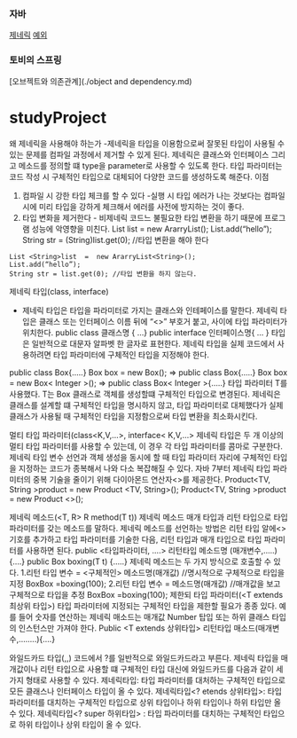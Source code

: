 ### 자바
[제네릭](./generic.md)
[예외](./exception.md)
### 토비의 스프링
[오브젝트와 의존관계](./object and dependency.md)
# studyProject
왜 제네릭을 사용해야 하는가 
-제네릭을 타입을 이용함으로써 잘못된 타입이 사용될 수 있는 문제를 컴파일 과정에서 제거할 수 있게 된다. 제네릭은 클래스와 인터페이스 그리고 메소드를 정의할 떄 type을 parameter로 사용할 수 있도록 한다. 
타입 파라미터는 코드 작성 시 구체적인 타입으로 대체되어 다양한 코드를 생성하도록 해준다.
이점 
1.	컴파일 시 강한 타입 체크를 할 수 있다
-실행 시 타입 에러가 나는 것보다는 컴파일 시에 미리 타입을 강하게 체크해서 에러를 사전에 방지하는 것이 좋다.
   2.	타입 변화을 제거한다
	- 비제네릭 코드느 불필요한 타입 변환을 하기 때문에 프로그램 성능에 악영향을 미친다.
	List list  =  new ArarryList();
	List.add(“hello”);
	String str = (String)list.get(0); //타입 변환을 해야 한다

	List <String>list  =  new ArarryList<String>();
	List.add(“hello”);
	String str = list.get(0); //타입 변환을 하지 않는다.

제네릭 타입(class<T>, interface<T>)
- 제네릭 타입은 타입을 파라미터로 가지는 클래스와 인테페이스를 말한다. 제네릭 타입은 클래스 또는 인터페이스 이름 뒤에 “<>” 	부호거 붙고, 사이에 타입 파라미터가 위치한다.
	public class 클래스명 <T>{ …}
	public interface 인터페이스명<T>{ … }
타입은 일반적으로 대문자 알파벳 한 글자로 표현한다. 제네릭 타입을 실제 코드에서 사용하려면 타입 파라미터에 구체적인 타입을 지정해야 한다.

public class Box<T>{…..}
Box<String> box = new Box<String>(); => public class Box<String>{…..}
Box<Integer> box = new Box< Integer >(); => public class Box< Integer >{…..}
타입 파라미터 T를 사용했다. T는 Box 클래스로 객체를 생성할떄 구체적인 타입으로 변경된다.
제네릭은 클래스를 설계할 떄 구체적인 타입을 명시하지 않고, 타입 파라미터로 대체했다가 실제 클래스가 사용될 때 구체적인 타입을 지정함으로써 타입 변환을 최소화시킨다.

멀티 타입 파라미터(class<K,V,…>, interface< K,V,…>
제네릭 타입은 두 개 이상의 멀티 타입 파라미터를 사용할 수 있는데, 이 경우 각 타입 파라미터를 콤마로 구분한다.
제네릭 타입 변수 선언과 객체 생성을 동시에 할 때 타입 파라미터 자리에 구체적인 타입을 지정하는 코드가 종복해서 나와 다소 복잡해질 수 있다. 자바 7부터 제네릭 타입 파라미터의 중복 기술을 줄이기 위해 다이아몬드 연산자<>를 제공한다.
Product<TV, String >product = new Product <TV, String>();
Product<TV, String >product = new Product <>(); 

제네릭 메소드(<T, R> R method(T t))
제네릭 메소드 매개 타입과 리턴 타입으로 타입 파라미터를 갖는 메소드를 말하다.
제네릭 메소드를 선언하는 방법은 리턴 타입 알에<> 기호를 추가하고 타입 파라미터를 기술한 다음, 리턴 타입과 매개 타입으로 타입 파라미터를 사용하면 된다.
public <타입파라미터, ….> 리턴타입 메소드명 (매개변수,…..) {….}
public <T> Box<T> boxing(T t) {…..}
제네릭 메소드는 두 가지 방식으로 호출할 수 있다. 
1.리턴 타입 변수 = <구체적인> 메소드명(매개값)	//명시적으로 구체적으로 타입을 지정
Box<Integer>Box =<Integer>boxing(100);
2.리턴 타입 변수 = 메소드명(매개값)		//매개값을 보고 구체적으로 타입을 추정
Box<Integer>Box =boxing(100);
제한되 타입 파라미터(<T extends 최상위 타입>)
타입 파라미터에 지정되는 구체적인 타입을 제한할 필요가 종종 있다. 예를 들어 숫자를 연산하는 제네릭 매소드는 매개값 Number 탑입 또는 하위 클래스 타입의 인스턴스만 가져야 한다.
Public <T extends 상위타입> 리턴타입 매소드(매개변수,……..){….}

와일드카드 타입(<?>,<? extends ….>,<? super ….>)
코드에서 ?를 일반적으로 와일드카드라고 부른다. 제네릭 타입을 매개값이나 리턴 타입으로 사용할 떄 구체적인 타입 대신에 와일드카드를 다음과 같이 세 가지 형태로 사용할 수 있다.
제네릭타입<?>: 타입 파라미터를 대처하는 구체적인 타입으로 모든 클래스나 인터페이스 타입이 올 수 있다.
제네릭타입<? etends 상위타입>: 타입 파라미터를 대치하는 구체적인 타입으로 상위 타입이나 하위 타입이나 하위 타입만 올 수 있다.
제네릭타입<? super 하위타입> : 타입 파라미터를 대치하는 구체적인 타입으로 하위 타입이나 상위 타입이 올 수 있다.

